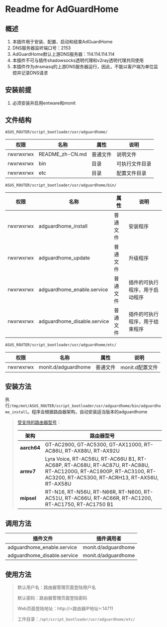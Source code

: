 # Readme for AdGuardHome

## 概述

1. 本插件用于安装、配置、启动和结束AdGuardHome
2. DNS服务器监听端口号：2153
3. AdGuardHome默认上游DNS服务器：114.114.114.114
4. 本插件不可与插件shadowsocks透明代理和v2ray透明代理共同使用
5. 本插件作为dnsmasq的上游DNS服务器运行，因此，不能以客户端为单位监控并记录DNS请求

## 安装前提

1. 必须安装并启用entware和monit

## 文件结构

`ASUS_ROUTER/script_bootloader/usr/adguardhome/`

| 权限      | 名称            | 属性     | 说明           |
| --------- | --------------- | -------- | -------------- |
| rwxrwxrwx | README_zh-CN.md | 普通文件 | 说明文件       |
| rwxrwxrwx | bin             | 目录     | 可执行文件目录 |
| rwxrwxrwx | etc             | 目录     | 配置文件目录   |

`ASUS_ROUTER/script_bootloader/usr/adguardhome/bin/`

| 权限      | 名称                        | 属性     | 说明                           |
| --------- | --------------------------- | -------- | ------------------------------ |
| rwxrwxrwx | adguardhome_install         | 普通文件 | 安装程序                       |
| rwxrwxrwx | adguardhome_update          | 普通文件 | 升级程序                       |
| rwxrwxrwx | adguardhome_enable.service  | 普通文件 | 插件的可执行程序，用于启动程序 |
| rwxrwxrwx | adguardhome_disable.service | 普通文件 | 插件的可执行程序，用于结束程序 |

`ASUS_ROUTER/script_bootloader/usr/adguardhome/etc/`

| 权限      | 名称                | 属性     | 说明            |
| --------- | ------------------- | -------- | --------------- |
| rwxrwxrwx | monit.d/adguardhome | 普通文件 | monit.d配置文件 |

## 安装方法

执行`/tmp/mnt/ASUS_ROUTER/script_bootloader/usr/adguardhome/bin/adguardhome_install`。程序会根据路由器架构，自动安装适当版本的adguardhome

   > [受支持的路由器型号](https://github.com/Entware/Entware/wiki/Install-on-Asus-stock-firmware)：
   >
   > | 架构        | 路由器型号                                                                                                                                                        |
   > | ----------- | ----------------------------------------------------------------------------------------------------------------------------------------------------------------- |
   > | **aarch64** | GT-AC2900, GT-AC5300, GT-AX11000, RT-AC86U, RT-AX88U, RT-AX92U                                                                                                    |
   > | **armv7**   | Lyra Voice, RT-AC56U, RT-AC66U B1, RT-AC68P, RT-AC68U, RT-AC87U, RT-AC88U, RT-AC1200G, RT-AC1900P, RT-AC3100, RT-AC3200, RT-AC5300, RT-ACRH13, RT-AX56U, RT-AX58U |
   > | **mipsel**  | RT-N16, RT-N56U, RT-N66R, RT-N600, RT-AC51U, RT-AC66U, RT-AC66R, RT-AC1200, RT-AC1750, RT-AC1750 B1                                                               |

## 调用方法

| 插件文件                    | 插件调用者          |
| --------------------------- | ------------------- |
| adguardhome_enable.service  | monit.d/adguardhome |
| adguardhome_disable.service | monit.d/adguardhome |

## 使用方法

> 默认用户名：路由器管理页面登陆用户名
>
> 默认密码：路由器管理页面登陆密码
>
> Web页面登陆地址：http://<路由器IP地址>:14711
>
> 工作目录：`/opt/script_bootloader/usr/adguardhome/etc/`